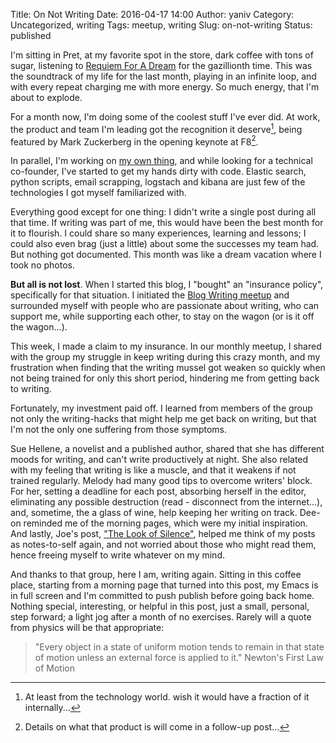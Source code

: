 Title: On Not Writing
Date: 2016-04-17 14:00
Author: yaniv
Category: Uncategorized, writing
Tags: meetup, writing
Slug: on-not-writing
Status: published

I'm sitting in Pret, at my favorite spot in the store, dark coffee with
tons of sugar, listening to [Requiem For A Dream](https://www.youtube.com/watch?v=i5Kwf_nNmGI) for the gazillionth time. This was the soundtrack of my life for the last month, playing in an infinite loop, and with every repeat charging me with more energy. So much energy, that I'm about to explode.

For a month now, I'm doing some of the coolest stuff I've ever did. At
work, the product and team I'm leading got the recognition it deserve[^1], being featured by Mark Zuckerberg in the opening keynote at F8[^2].

In parallel, I'm working on [my own thing](https://prodissues.com/2016/03/make-food-fun-again.html), and while looking for a technical co-founder, I've started to get my hands dirty with code. Elastic search, python scripts, email scrapping, logstach and kibana are just few of the technologies I got myself
familiarized with.

Everything good except for one thing: I didn't write a single post during all that time. If writing was part of me, this would have been the best month for it to flourish. I could share so many experiences, learning and lessons; I could also even brag (just a little) about some the successes my team had. But nothing got documented. This month was like a dream vacation where I took no photos.

**But all is not lost**. When I started this blog, I "bought" an
"insurance policy", specifically for that situation. I initiated the
[Blog Writing meetup](http://www.meetup.com/Blog-writing/) and
surrounded myself with people who are passionate about writing, who can
support me, while supporting each other, to stay on the wagon (or is it
off the wagon...).

This week, I made a claim to my insurance. In our monthly meetup, I
shared with the group my struggle in keep writing during this crazy
month, and my frustration when finding that the writing mussel got
weaken so quickly when not being trained for only this short period,
hindering me from getting back to writing.

Fortunately, my investment paid off. I learned from members of the group
not only the writing-hacks that might help me get back on writing, but
that I'm not the only one suffering from those symptoms.

Sue Hellene, a novelist and a published author, shared that she has
different moods for writing, and can't write productively at night. She
also related with my feeling that writing is like a muscle, and that it
weakens if not trained regularly. Melody had many good tips to overcome
writers' block. For her, setting a deadline for each post, absorbing
herself in the editor, eliminating any possible destruction (read -
disconnect from the internet...), and, sometime, the a glass of wine,
help keeping her writing on track. Dee-on reminded me of the morning
pages, which were my initial inspiration. And lastly, Joe's post, ["The
Look of Silence"](http://www.kinderkamackroad.com/too-cheerful.html?entry=the-look-of-silence), helped me think of my posts as notes-to-self again, and not worried about those who might read them, hence freeing myself to write whatever on my mind.

And thanks to that group, here I am, writing again. Sitting in this coffee place, starting from a morning page that turned into this post, my Emacs is in full screen and I'm committed to push publish before going back home. Nothing special, interesting, or helpful in this post, just a small, personal, step forward; a light jog after a month of no exercises. Rarely will a quote from physics will be that appropriate:

> "Every object in a state of uniform motion tends to remain in that
> state of motion unless an external force is applied to it." Newton's
> First Law of Motion

[^1]: At least from the technology world. wish it would have a fraction of it
internally...

[^2]: Details on what that product is will come in a follow-up post...
